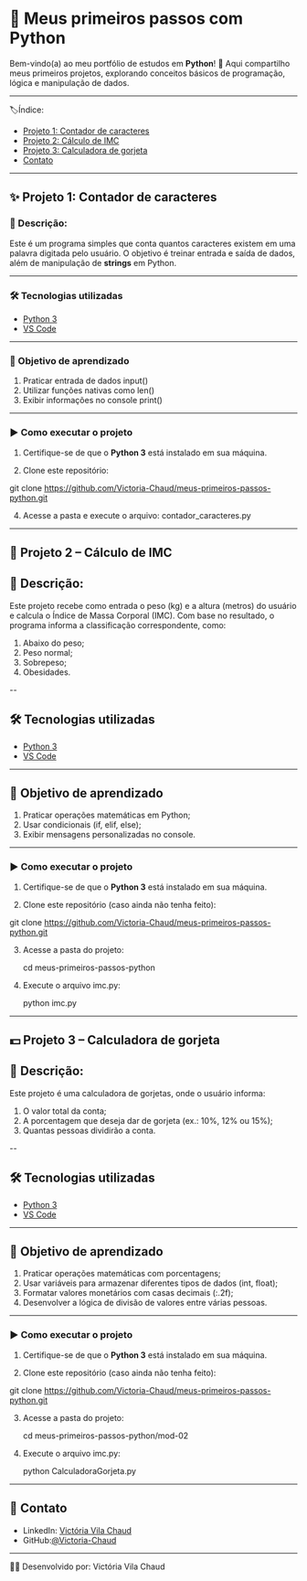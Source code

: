 # 🐍 Meus primeiros passos com Python
Bem-vindo(a) ao meu portfólio de estudos em **Python**! 🚀
Aqui compartilho meus primeiros projetos, explorando conceitos básicos de programação, lógica e manipulação de dados.

---
🏷️Índice:

- [Projeto 1: Contador de caracteres](#-projeto-1-contador-de-caracteres)
- [Projeto 2: Cálculo de IMC](#-projeto-2--cálculo-de-imc)
- [Projeto 3: Calculadora de gorjeta](#projeto-3--calculadora-de-gorjeta)
- [Contato](#-contato)

---
## ✨ Projeto 1: Contador de caracteres

### 📖 Descrição:

Este é um programa simples que conta quantos caracteres existem em uma palavra digitada pelo usuário. O objetivo é treinar entrada e saída de dados, além de manipulação de **strings** em Python.

---

### 🛠️ Tecnologias utilizadas

- [Python 3](https://www.python.org/)
- [VS Code](https://code.visualstudio.com/download)

---

### 🎯 Objetivo de aprendizado

1. Praticar entrada de dados input()
2. Utilizar funções nativas como len()
3. Exibir informações no console print()

---

### ▶️ Como executar o projeto

1. Certifique-se de que o **Python 3** está instalado em sua máquina.
   
3. Clone este repositório:
   
git clone https://github.com/Victoria-Chaud/meus-primeiros-passos-python.git
  
4. Acesse a pasta e execute o arquivo: contador_caracteres.py

---

## 🧮 Projeto 2 – Cálculo de IMC

## 📖 Descrição:

Este projeto recebe como entrada o peso (kg) e a altura (metros) do usuário e calcula o Índice de Massa Corporal (IMC).
Com base no resultado, o programa informa a classificação correspondente, como:
1. Abaixo do peso;
2. Peso normal;
3. Sobrepeso;
4. Obesidades.

--
## 🛠️ Tecnologias utilizadas

- [Python 3](https://www.python.org/)
- [VS Code](https://code.visualstudio.com/download)

---
## 🎯 Objetivo de aprendizado

1. Praticar operações matemáticas em Python;
2. Usar condicionais (if, elif, else);
3. Exibir mensagens personalizadas no console.

---
### ▶️ Como executar o projeto

1. Certifique-se de que o **Python 3** está instalado em sua máquina.
   
2. Clone este repositório (caso ainda não tenha feito):
   
git clone https://github.com/Victoria-Chaud/meus-primeiros-passos-python.git

3. Acesse a pasta do projeto:
   
   cd meus-primeiros-passos-python
   
4. Execute o arquivo imc.py:
   
   python imc.py

---
## 💵 Projeto 3 – Calculadora de gorjeta

## 📖 Descrição:

Este projeto é uma calculadora de gorjetas, onde o usuário informa:

1. O valor total da conta;
2. A porcentagem que deseja dar de gorjeta (ex.: 10%, 12% ou 15%);
3. Quantas pessoas dividirão a conta.

--
## 🛠️ Tecnologias utilizadas

- [Python 3](https://www.python.org/)
- [VS Code](https://code.visualstudio.com/download)

---
## 🎯 Objetivo de aprendizado

1. Praticar operações matemáticas com porcentagens;
2. Usar variáveis para armazenar diferentes tipos de dados (int, float);
3. Formatar valores monetários com casas decimais (:.2f);
4. Desenvolver a lógica de divisão de valores entre várias pessoas.

---
### ▶️ Como executar o projeto

1. Certifique-se de que o **Python 3** está instalado em sua máquina.
   
2. Clone este repositório (caso ainda não tenha feito):
   
git clone https://github.com/Victoria-Chaud/meus-primeiros-passos-python.git

3. Acesse a pasta do projeto:
   
   cd meus-primeiros-passos-python/mod-02
   
4. Execute o arquivo imc.py:
   
   python CalculadoraGorjeta.py

---
## 📧 Contato
- LinkedIn: [Victória Vila Chaud](https://www.linkedin.com/public-profile/settings?trk=d_flagship3_profile_self_view_public_profile)
- GitHub:[@Victoria-Chaud](https://github.com/Victoria-Chaud)

---
👩‍💻 Desenvolvido por: Victória Vila Chaud
   
